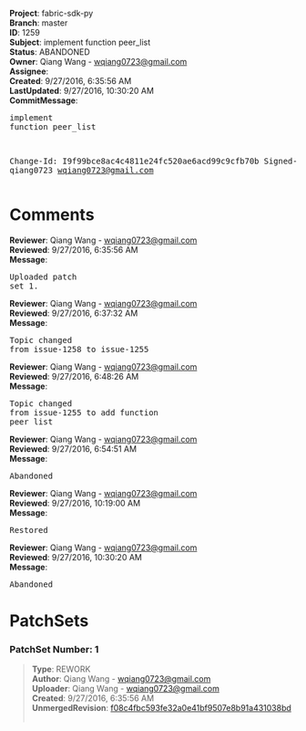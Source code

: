<strong>Project</strong>: fabric-sdk-py<br><strong>Branch</strong>: master<br><strong>ID</strong>: 1259<br><strong>Subject</strong>: implement function peer_list<br><strong>Status</strong>: ABANDONED<br><strong>Owner</strong>: Qiang Wang - wqiang0723@gmail.com<br><strong>Assignee</strong>:<br><strong>Created</strong>: 9/27/2016, 6:35:56 AM<br><strong>LastUpdated</strong>: 9/27/2016, 10:30:20 AM<br><strong>CommitMessage</strong>:<br><pre>implement function peer_list

Change-Id: I9f99bce8ac4c4811e24fc520ae6acd99c9cfb70b
Signed-off-by: qiang0723 <wqiang0723@gmail.com>
</pre><h1>Comments</h1><strong>Reviewer</strong>: Qiang Wang - wqiang0723@gmail.com<br><strong>Reviewed</strong>: 9/27/2016, 6:35:56 AM<br><strong>Message</strong>: <pre>Uploaded patch set 1.</pre><strong>Reviewer</strong>: Qiang Wang - wqiang0723@gmail.com<br><strong>Reviewed</strong>: 9/27/2016, 6:37:32 AM<br><strong>Message</strong>: <pre>Topic changed from issue-1258 to issue-1255</pre><strong>Reviewer</strong>: Qiang Wang - wqiang0723@gmail.com<br><strong>Reviewed</strong>: 9/27/2016, 6:48:26 AM<br><strong>Message</strong>: <pre>Topic changed from issue-1255 to add function peer_list</pre><strong>Reviewer</strong>: Qiang Wang - wqiang0723@gmail.com<br><strong>Reviewed</strong>: 9/27/2016, 6:54:51 AM<br><strong>Message</strong>: <pre>Abandoned</pre><strong>Reviewer</strong>: Qiang Wang - wqiang0723@gmail.com<br><strong>Reviewed</strong>: 9/27/2016, 10:19:00 AM<br><strong>Message</strong>: <pre>Restored</pre><strong>Reviewer</strong>: Qiang Wang - wqiang0723@gmail.com<br><strong>Reviewed</strong>: 9/27/2016, 10:30:20 AM<br><strong>Message</strong>: <pre>Abandoned</pre><h1>PatchSets</h1><h3>PatchSet Number: 1</h3><blockquote><strong>Type</strong>: REWORK<br><strong>Author</strong>: Qiang Wang - wqiang0723@gmail.com<br><strong>Uploader</strong>: Qiang Wang - wqiang0723@gmail.com<br><strong>Created</strong>: 9/27/2016, 6:35:56 AM<br><strong>UnmergedRevision</strong>: [f08c4fbc593fe32a0e41bf9507e8b91a431038bd](https://github.com/hyperledger-gerrit-archive/fabric-sdk-py/commit/f08c4fbc593fe32a0e41bf9507e8b91a431038bd)<br><br></blockquote>